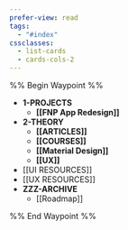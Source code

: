 ```yaml
---
prefer-view: read
tags:
  - "#index"
cssclasses:
  - list-cards
  - cards-cols-2
---
```

%% Begin Waypoint %%
- **1-PROJECTS**
	- **[[FNP App Redesign]]**
- **2-THEORY**
	- **[[ARTICLES]]**
	- **[[COURSES]]**
	- **[[Material Design]]**
	- **[[UX]]**
- [[UI RESOURCES]]
- [[UX RESOURCES]]
- **ZZZ-ARCHIVE**
	- [[Roadmap]]

%% End Waypoint %%